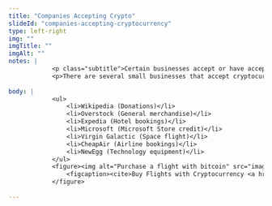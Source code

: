 ```yaml
--- 
title: "Companies Accepting Crypto"
slideId: "companies-accepting-cryptocurrency"
type: left-right
img: ""
imgTitle: ""
imgAlt: ""
notes: | 
            <p class="subtitle">Certain businesses accept or have accepted cryptocurrency.</p>
            <p>There are several small businesses that accept cryptocurrency and several more larger companies that have previously or are currently accepting cryptocurrency. Whether it be travel, online buying of goods, or payment for services, cryptocurrency is increasingly being employed as a payment option.</p>
        
body: | 
            <ul>
                <li>Wikipedia (Donations)</li>
                <li>Overstock (General merchandise)</li>
                <li>Expedia (Hotel bookings)</li>
                <li>Microsoft (Microsoft Store credit)</li>
                <li>Virgin Galactic (Space flight)</li>
                <li>CheapAir (Airline bookings)</li>
                <li>NewEgg (Technology equipment)</li>
            </ul>
            <figure><img alt="Purchase a flight with bitcoin" src="images/cheapair_checkout.png" title="Companies Accepting Crypto">
                <figcaption><cite>Buy Flights with Cryptocurrency <a href="https://www.cheapair.com/">(cheapair.com)</a></cite></figcaption>
            </figure>
        
---
```


